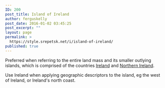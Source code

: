 ```yaml
---
ID: 200
post_title: Island of Ireland
author: ferguskelly
post_date: 2016-01-02 03:45:25
post_excerpt: ""
layout: page
permalink: >
  https://style.srepetsk.net/i/island-of-ireland/
published: true
---
```

Preferred when referring to the entire land mass and its smaller outlying islands, which is comprised of the countries <a href="https://style.srepetsk.net/i/ireland/">Ireland</a> and <a href="https://style.srepetsk.net/n/northern-ireland/">Northern Ireland</a>.

Use Ireland when applying geographic descriptors to the island, eg the west of Ireland, or Ireland's north coast.